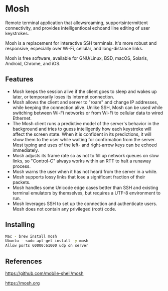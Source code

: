 # Mosh

Remote terminal application that allowsroaming, supportsintermittent connectivity, and provides intelligentlocal echoand line editing of user keystrokes.

Mosh is a replacement for interactive SSH terminals. It's more robust and responsive, especially over Wi-Fi, cellular, and long-distance links.

Mosh is free software, available for GNU/Linux, BSD, macOS, Solaris, Android, Chrome, and iOS.

## Features

- Mosh keeps the session alive if the client goes to sleep and wakes up later, or temporarily loses its Internet connection.
- Mosh allows the client and server to "roam" and change IP addresses, while keeping the connection alive. Unlike SSH, Mosh can be used while switching between Wi-Fi networks or from Wi-Fi to cellular data to wired Ethernet.
- The Mosh client runs a predictive model of the server's behavior in the background and tries to guess intelligently how each keystroke will affect the screen state. When it is confident in its predictions, it will show them to the user while waiting for confirmation from the server. Most typing and uses of the left- and right-arrow keys can be echoed immediately.
- Mosh adjusts its frame rate so as not to fill up network queues on slow links, so "Control-C" always works within an RTT to halt a runaway process.
- Mosh warns the user when it has not heard from the server in a while.
- Mosh supports lossy links that lose a significant fraction of their packets.
- Mosh handles some Unicode edge cases better than SSH and existing terminal emulators by themselves, but requires a UTF-8 environment to run.
- Mosh leverages SSH to set up the connection and authenticate users. Mosh does not contain any privileged (root) code.

## Installing

```bash
Mac - brew install mosh
Ubuntu - sudo apt-get install -y mosh
Allow ports 60000:61000 udp on server
```

## References

https://github.com/mobile-shell/mosh

https://mosh.org
